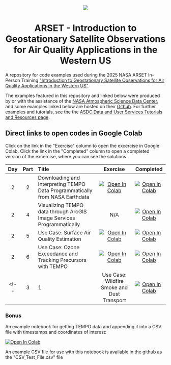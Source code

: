 <center>

![](https://earthdata.nasa.gov/s3fs-public/styles/hds_generic_card/public/2025-06/arset-inp-tempo-logo-th.png?VersionId=r0NY4RjZ3IrEMJ2M0lTP3b5bbKNHO9aA&itok=QS4KKRiW)

# ARSET - Introduction to Geostationary Satellite Observations for Air Quality Applications in the Western US

</center>

A repository for code examples used during the 2025 NASA ARSET In-Person Training ["Introduction to Geostationary Satellite Observations for Air Quality Applications in the Western US"](https://appliedsciences.nasa.gov/get-involved/training/english/arset-introduction-geostationary-satellite-observations-air-quality).

The examples featured in this repository and linked below were produced by or with the assistance of the [NASA Atmospheric Science Data Center](https://asdc.larc.nasa.gov/), and some examples linked below are hosted on their [Github](https://github.com/nasa/ASDC_Data_and_User_Services/tree/main/TEMPO). For further examples and tutorials, see the the [ASDC Data and User Services Tutorials and Resources page](https://nasa.github.io/ASDC_Data_and_User_Services/).

## Direct links to open codes in Google Colab

Click on the link in the "Exercise" column to open the excercise in Google Colab. Click the link in the "Completed" column to open a completed version of the excercise, where you can see the solutions.

| Day | Part | Title                                    | Exercise        | Completed       |
| :-: | :--: | :--------------------------------------- | :-------------: | :-------------: |
| 2   | 2    | Downloading and Interpreting TEMPO Data Programmatically from NASA Earthdata | [![Open In Colab](https://colab.research.google.com/assets/colab-badge.svg)](https://colab.research.google.com/github/nasa/ASDC_Data_and_User_Services/blob/main/TEMPO/additional_drafts/ARSET-TEMPO_August2025-with-blanks.ipynb) | [![Open In Colab](https://colab.research.google.com/assets/colab-badge.svg)](https://colab.research.google.com/github/nasa/ASDC_Data_and_User_Services/blob/main/TEMPO/ARSET-TEMPO_August2025.ipynb) |
| 2   | 4    | Visualizing TEMPO data through ArcGIS Image Services Programmatically | N/A | [![Open In Colab](https://colab.research.google.com/assets/colab-badge.svg)](https://colab.research.google.com/github/nasa/ASDC_Data_and_User_Services/blob/main/TEMPO/Utilizing_TEMPO_ArcGIS_Image_Services_ARSET_Training.ipynb) |
| 2   | 5    | Use Case: Surface Air Quality Estimation | [![Open In Colab](https://colab.research.google.com/assets/colab-badge.svg)](https://colab.research.google.com/github/NASAARSET/GEO_AQ_InPerson_2025/blob/main/D2P5_exercise_surface_level_AQ.ipynb) | [![Open In Colab](https://colab.research.google.com/assets/colab-badge.svg)](https://colab.research.google.com/github/NASAARSET/GEO_AQ_InPerson_2025/blob/main/D2P5_exercise_surface_level_AQ_complete.ipynb) | 
| 2   | 6    | Use Case: Ozone Exceedance and Tracking Precursors with TEMPO | [![Open In Colab](https://colab.research.google.com/assets/colab-badge.svg)](https://colab.research.google.com/github/NASAARSET/GEO_AQ_InPerson_2025/blob/main/D2P6_exercise_ozone_precursors.ipynb) | [![Open In Colab](https://colab.research.google.com/assets/colab-badge.svg)](https://colab.research.google.com/github/NASAARSET/GEO_AQ_InPerson_2025/blob/main/D2P6_exercise_ozone_precursors_complete.ipynb) |
<!-- | 3   | 1    | Use Case: Wildfire Smoke and Dust Transport | [![Open In Colab](https://colab.research.google.com/assets/colab-badge.svg)](https://colab.research.google.com/github/NASAARSET/GEO_AQ_InPerson_2025/blob/main/D3P1_exercise_smoke_and_dust.ipynb) | [![Open In Colab](https://colab.research.google.com/assets/colab-badge.svg)](https://colab.research.google.com/github/NASAARSET/GEO_AQ_InPerson_2025/blob/main/D3P1_exercise_smoke_and_dust_complete.ipynb) | -->

### Bonus

An example notebook for getting TEMPO data and appending it into a CSV file with timestamps and coordinates of interest:

[![Open In Colab](https://colab.research.google.com/assets/colab-badge.svg)](https://colab.research.google.com/github/NASAARSET/GEO_AQ_InPerson_2025/blob/main/Extract_TEMPO_Data_for_CSV.ipynb)

An example CSV file for use with this notebook is available in the github as the "CSV_Test_File.csv" file

